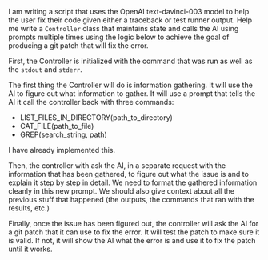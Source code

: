 I am writing a script that uses the OpenAI text-davinci-003 model to help the user fix their code given either a traceback or test runner output. Help me write a `Controller` class that maintains state and calls the AI using prompts multiple times using the logic below to achieve the goal of producing a git patch that will fix the error.

First, the Controller is initialized with the command that was run as well as the `stdout` and `stderr`.

The first thing the Controller will do is information gathering. It will use the AI to figure out what information to gather. It will use a prompt that tells the AI it call the controller back with three commands:

- LIST_FILES_IN_DIRECTORY(path_to_directory)
- CAT_FILE(path_to_file)
- GREP(search_string, path)

I have already implemented this.

Then, the controller with ask the AI, in a separate request with the information that has been gathered, to figure out what the issue is and to explain it step by step in detail. We need to format the gathered information cleanly in this new prompt. We should also give context about all the previous stuff that happened (the outputs, the commands that ran with the results, etc.)

Finally, once the issue has been figured out, the controller will ask the AI for a git patch that it can use to fix the error. It will test the patch to make sure it is valid. If not, it will show the AI what the error is and use it to fix the patch until it works.
